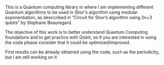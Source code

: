 This is a Quantum computing library in where I am implementing different Quantum 
algorithms to be used in Shor's algorithm using modular exponentiation, 
as desccribed in "Circuit for Shor’s algorithm using 2n+3 qubits" 
by Stephane Beauregard.

The objective of this work is to better understand Quantum Computing foundations
and to get practice with Qiskit, so if you are interested in using the code 
please consider that it could be optimized/improved.

First results can be already obtained using the code, such as the periodicity, 
but I am still working on it